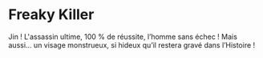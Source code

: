 # Freaky Killer
Jin ! L'assassin ultime, 100 % de réussite, l’homme sans échec ! Mais aussi… un visage monstrueux, si hideux qu’il restera gravé dans l’Histoire !